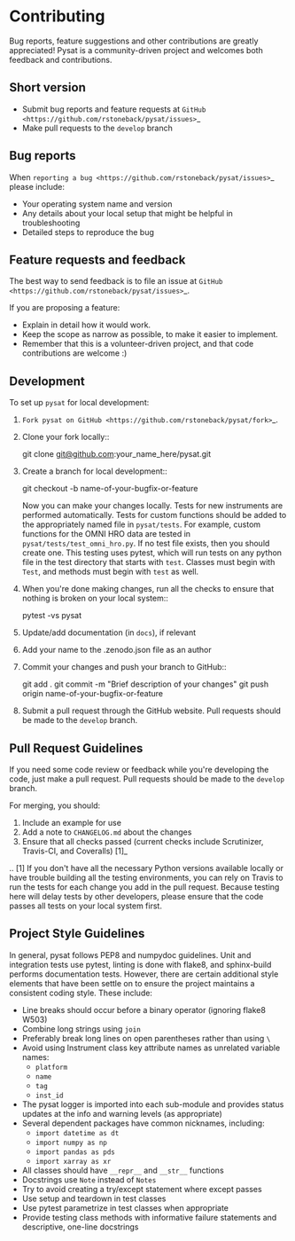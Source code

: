 Contributing
============

Bug reports, feature suggestions and other contributions are greatly
appreciated!  Pysat is a community-driven project and welcomes both feedback and
contributions.

Short version
-------------

* Submit bug reports and feature requests at `GitHub <https://github.com/rstoneback/pysat/issues>`_
* Make pull requests to the ``develop`` branch

Bug reports
-----------

When `reporting a bug <https://github.com/rstoneback/pysat/issues>`_ please
include:

* Your operating system name and version
* Any details about your local setup that might be helpful in troubleshooting
* Detailed steps to reproduce the bug

Feature requests and feedback
-----------------------------

The best way to send feedback is to file an issue at
`GitHub <https://github.com/rstoneback/pysat/issues>`_.

If you are proposing a feature:

* Explain in detail how it would work.
* Keep the scope as narrow as possible, to make it easier to implement.
* Remember that this is a volunteer-driven project, and that code contributions
  are welcome :)

Development
-----------

To set up `pysat` for local development:

1. `Fork pysat on GitHub <https://github.com/rstoneback/pysat/fork>`_.
2. Clone your fork locally::

    git clone git@github.com:your_name_here/pysat.git

3. Create a branch for local development::

    git checkout -b name-of-your-bugfix-or-feature

   Now you can make your changes locally. Tests for new instruments are
   performed automatically.  Tests for custom functions should be added to the
   appropriately named file in ``pysat/tests``.  For example, custom functions
   for the OMNI HRO data are tested in ``pysat/tests/test_omni_hro.py``.  If no
   test file exists, then you should create one.  This testing uses pytest,
   which will run tests on any python file in the test directory that starts
   with ``test``.  Classes must begin with ``Test``, and methods must begin 
   with ``test`` as well.

4. When you're done making changes, run all the checks to ensure that nothing
   is broken on your local system::

    pytest -vs pysat

5. Update/add documentation (in ``docs``), if relevant

6. Add your name to the .zenodo.json file as an author

7. Commit your changes and push your branch to GitHub::

    git add .
    git commit -m "Brief description of your changes"
    git push origin name-of-your-bugfix-or-feature

8. Submit a pull request through the GitHub website. Pull requests should be
   made to the ``develop`` branch.

Pull Request Guidelines
-----------------------

If you need some code review or feedback while you're developing the code, just
make a pull request. Pull requests should be made to the ``develop`` branch.

For merging, you should:

1. Include an example for use
2. Add a note to ``CHANGELOG.md`` about the changes
3. Ensure that all checks passed (current checks include Scrutinizer, Travis-CI,
   and Coveralls) [1]_

.. [1] If you don't have all the necessary Python versions available locally or
       have trouble building all the testing environments, you can rely on
       Travis to run the tests for each change you add in the pull request.
       Because testing here will delay tests by other developers, please ensure
       that the code passes all tests on your local system first.

Project Style Guidelines
------------------------

In general, pysat follows PEP8 and numpydoc guidelines.  Unit and integration
tests use pytest, linting is done with flake8, and sphinx-build performs
documentation tests.  However, there are certain additional style elements that
have been settle on to ensure the project maintains a consistent coding style.
These include:

* Line breaks should occur before a binary operator (ignoring flake8 W503)
* Combine long strings using `join`
* Preferably break long lines on open parentheses rather than using `\`
* Avoid using Instrument class key attribute names as unrelated variable names:
  * `platform`
  * `name`
  * `tag`
  * `inst_id`
* The pysat logger is imported into each sub-module and provides status updates
  at the info and warning levels (as appropriate)
* Several dependent packages have common nicknames, including:
  * `import datetime as dt`
  * `import numpy as np`
  * `import pandas as pds`
  * `import xarray as xr`
* All classes should have `__repr__` and `__str__` functions
* Docstrings use `Note` instead of `Notes`
* Try to avoid creating a try/except statement where except passes
* Use setup and teardown in test classes
* Use pytest parametrize in test classes when appropriate
* Provide testing class methods with informative failure statements and
  descriptive, one-line docstrings